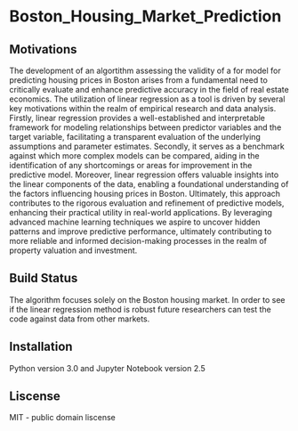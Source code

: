 # Boston_Housing_Market_Prediction

## Motivations
The development of an algortithm assessing the validity of a for model for predicting housing prices in Boston arises from a fundamental need to critically evaluate and enhance predictive accuracy in the field of real estate economics. The utilization of linear regression as a tool is driven by several key motivations within the realm of empirical research and data analysis. Firstly, linear regression provides a well-established and interpretable framework for modeling relationships between predictor variables and the target variable, facilitating a transparent evaluation of the underlying assumptions and parameter estimates. Secondly, it serves as a benchmark against which more complex models can be compared, aiding in the identification of any shortcomings or areas for improvement in the predictive model. Moreover, linear regression offers valuable insights into the linear components of the data, enabling a foundational understanding of the factors influencing housing prices in Boston. Ultimately, this approach contributes to the rigorous evaluation and refinement of predictive models, enhancing their practical utility in real-world applications. By leveraging advanced machine learning techniques we aspire to uncover hidden patterns and improve predictive performance, ultimately contributing to more reliable and informed decision-making processes in the realm of property valuation and investment.

## Build Status
The algorithm focuses solely on the Boston housing market. In order to see if the linear regression method is robust future researchers can test the code against data from other markets. 

## Installation
Python version 3.0 and Jupyter Notebook version 2.5

## Liscense
MIT - public domain liscense 
